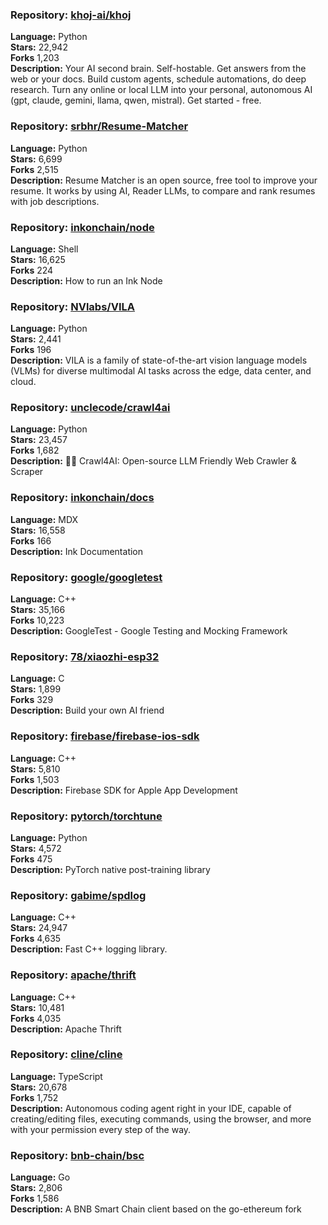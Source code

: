 ### **Repository:** [khoj-ai/khoj](https://github.com/khoj-ai/khoj)  

**Language:** Python  
**Stars:** 22,942  
**Forks** 1,203  
**Description:** Your AI second brain. Self-hostable. Get answers from the web or your docs. Build custom agents, schedule automations, do deep research. Turn any online or local LLM into your personal, autonomous AI (gpt, claude, gemini, llama, qwen, mistral). Get started - free.  

### **Repository:** [srbhr/Resume-Matcher](https://github.com/srbhr/Resume-Matcher)  

**Language:** Python  
**Stars:** 6,699  
**Forks** 2,515  
**Description:** Resume Matcher is an open source, free tool to improve your resume. It works by using AI, Reader LLMs, to compare and rank resumes with job descriptions.  

### **Repository:** [inkonchain/node](https://github.com/inkonchain/node)  

**Language:** Shell  
**Stars:** 16,625  
**Forks** 224  
**Description:** How to run an Ink Node  

### **Repository:** [NVlabs/VILA](https://github.com/NVlabs/VILA)  

**Language:** Python  
**Stars:** 2,441  
**Forks** 196  
**Description:** VILA is a family of state-of-the-art vision language models (VLMs) for diverse multimodal AI tasks across the edge, data center, and cloud.  

### **Repository:** [unclecode/crawl4ai](https://github.com/unclecode/crawl4ai)  

**Language:** Python  
**Stars:** 23,457  
**Forks** 1,682  
**Description:** 🚀🤖 Crawl4AI: Open-source LLM Friendly Web Crawler & Scraper  

### **Repository:** [inkonchain/docs](https://github.com/inkonchain/docs)  

**Language:** MDX  
**Stars:** 16,558  
**Forks** 166  
**Description:** Ink Documentation  

### **Repository:** [google/googletest](https://github.com/google/googletest)  

**Language:** C++  
**Stars:** 35,166  
**Forks** 10,223  
**Description:** GoogleTest - Google Testing and Mocking Framework  

### **Repository:** [78/xiaozhi-esp32](https://github.com/78/xiaozhi-esp32)  

**Language:** C  
**Stars:** 1,899  
**Forks** 329  
**Description:** Build your own AI friend  

### **Repository:** [firebase/firebase-ios-sdk](https://github.com/firebase/firebase-ios-sdk)  

**Language:** C++  
**Stars:** 5,810  
**Forks** 1,503  
**Description:** Firebase SDK for Apple App Development  

### **Repository:** [pytorch/torchtune](https://github.com/pytorch/torchtune)  

**Language:** Python  
**Stars:** 4,572  
**Forks** 475  
**Description:** PyTorch native post-training library  

### **Repository:** [gabime/spdlog](https://github.com/gabime/spdlog)  

**Language:** C++  
**Stars:** 24,947  
**Forks** 4,635  
**Description:** Fast C++ logging library.  

### **Repository:** [apache/thrift](https://github.com/apache/thrift)  

**Language:** C++  
**Stars:** 10,481  
**Forks** 4,035  
**Description:** Apache Thrift  

### **Repository:** [cline/cline](https://github.com/cline/cline)  

**Language:** TypeScript  
**Stars:** 20,678  
**Forks** 1,752  
**Description:** Autonomous coding agent right in your IDE, capable of creating/editing files, executing commands, using the browser, and more with your permission every step of the way.  

### **Repository:** [bnb-chain/bsc](https://github.com/bnb-chain/bsc)  

**Language:** Go  
**Stars:** 2,806  
**Forks** 1,586  
**Description:** A BNB Smart Chain client based on the go-ethereum fork  

